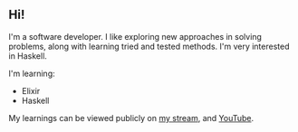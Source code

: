 ## Hi!

I'm a software developer. I like exploring new approaches in solving problems, along with learning tried and tested methods. I'm very interested in Haskell.

I'm learning:
- Elixir
- Haskell

My learnings can be viewed publicly on [my stream](https://twitch.tv/imsekun), and [YouTube](https://www.youtube.com/channel/UCUa0_AVebTfZzyzXjfB4dJQ).
